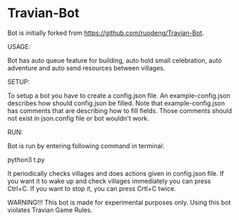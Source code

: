 # Travian-Bot
Bot is initially forked from https://github.com/ruodeng/Travian-Bot.

USAGE:

Bot has auto queue feature for building, auto hold small celebration, auto adventure and auto send resources between villages.

SETUP:

To setup a bot you have to create a config.json file. An example-config.json describes how should config.json be filled. Note that example-config.json has comments that are describing how to fill fields. Those comments should not exist in json.config file or bot wouldn't work.

RUN:

Bot is run by entering following command in terminal:

python3 t.py

It periodically checks villages and does actions given in config.json file. If you want it to wake up and check villages immediately you can press Ctrl+C. If you want to stop it, you can press Crtl+C twice.

WARNING!!! This bot is made for experimental purposes only. Using this bot violates Travian Game Rules.
